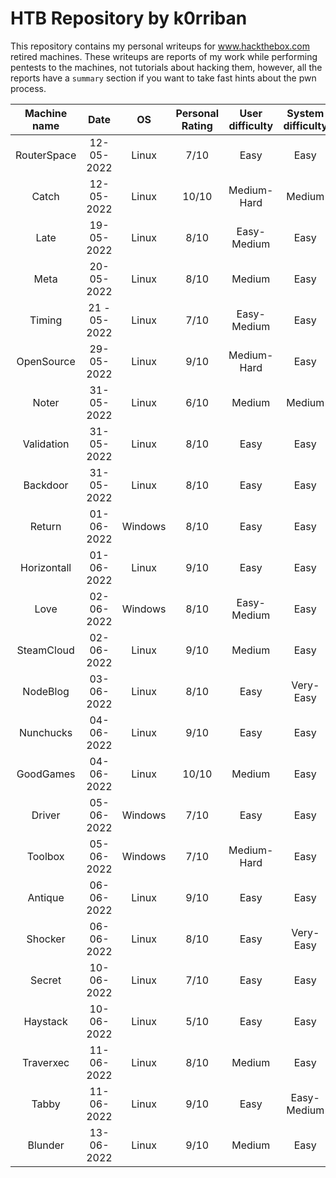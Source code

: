 # HTB Repository by k0rriban
This repository contains my personal writeups for www.hackthebox.com retired machines. These writeups are reports of my work while performing pentests to the machines, not tutorials about hacking them, however, all the reports have a `summary` section if you want to take fast hints about the pwn process.

| Machine name | Date | OS | Personal Rating | User difficulty | System difficulty | Retired |
| :-: | :-: | :-: | :-: | :-: | :-: | :-: |
| RouterSpace | 12-05-2022 | Linux | 7/10 | Easy | Easy | No |
| Catch | 12-05-2022 | Linux | 10/10 | Medium-Hard | Medium | No |
| Late | 19-05-2022 | Linux | 8/10 | Easy-Medium | Easy | No |
| Meta | 20-05-2022 | Linux | 8/10 | Medium | Easy | No |
| Timing | 21 - 05-2022 | Linux | 7/10 | Easy-Medium | Easy | Yes |
| OpenSource | 29-05-2022 | Linux | 9/10 | Medium-Hard | Easy | No |
| Noter | 31-05-2022 | Linux | 6/10 | Medium | Medium | No |
| Validation | 31-05-2022 | Linux | 8/10 | Easy | Easy | Yes |
| Backdoor | 31-05-2022 | Linux | 8/10 | Easy | Easy | Yes |
| Return | 01-06-2022 | Windows | 8/10 | Easy | Easy | Yes |
| Horizontall | 01-06-2022 | Linux | 9/10 | Easy | Easy | Yes |
| Love | 02-06-2022 | Windows | 8/10 | Easy-Medium | Easy | Yes |
| SteamCloud | 02-06-2022 | Linux | 9/10 | Medium | Easy | Yes |
| NodeBlog | 03-06-2022 | Linux | 8/10 | Easy | Very-Easy | Yes |
| Nunchucks | 04-06-2022 | Linux | 9/10 | Easy | Easy | Yes |
| GoodGames | 04-06-2022 | Linux | 10/10 | Medium | Easy | Yes |
| Driver | 05-06-2022 | Windows | 7/10 | Easy | Easy | Yes |
| Toolbox | 05-06-2022 | Windows | 7/10 | Medium-Hard | Easy | Yes |
| Antique | 06-06-2022 | Linux | 9/10 | Easy | Easy | Yes |
| Shocker | 06-06-2022 | Linux | 8/10 | Easy | Very-Easy | Yes |
| Secret | 10-06-2022 | Linux | 7/10 | Easy | Easy | Yes |
| Haystack | 10-06-2022 | Linux | 5/10 | Easy | Easy | Yes |
| Traverxec | 11-06-2022 | Linux | 8/10 | Medium | Easy | Yes |
| Tabby | 11-06-2022 | Linux | 9/10 | Easy | Easy-Medium | Yes |
| Blunder | 13-06-2022 | Linux | 9/10 | Medium | Easy | Yes |